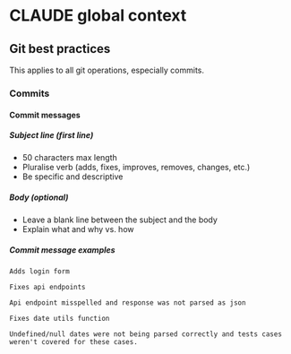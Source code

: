 # CLAUDE global context

## Git best practices

This applies to all git operations, especially commits.

### Commits

#### Commit messages

##### Subject line (first line)

- 50 characters max length
- Pluralise verb (adds, fixes, improves, removes, changes, etc.)
- Be specific and descriptive

##### Body (optional)

- Leave a blank line between the subject and the body
- Explain what and why vs. how


##### Commit message examples

```
Adds login form
```

```
Fixes api endpoints

Api endpoint misspelled and response was not parsed as json
```

```
Fixes date utils function

Undefined/null dates were not being parsed correctly and tests cases weren't covered for these cases.
```
